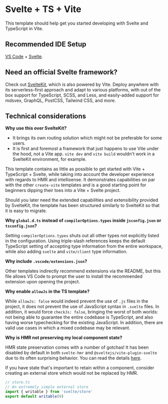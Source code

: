 # Svelte + TS + Vite

This template should help get you started developing with Svelte and TypeScript in Vite.

## Recommended IDE Setup

[VS Code](https://code.visualstudio.com/) + [Svelte](https://marketplace.visualstudio.com/items?itemName=svelte.svelte-vscode).

## Need an official Svelte framework?

Check out [SvelteKit](https://github.com/sveltejs/kit#readme), which is also powered by Vite. Deploy anywhere with its
serverless-first approach and adapt to various platforms, with out of the box support for TypeScript, SCSS, and Less,
and easily-added support for mdsvex, GraphQL, PostCSS, Tailwind CSS, and more.

## Technical considerations

**Why use this over SvelteKit?**

- It brings its own routing solution which might not be preferable for some users.
- It is first and foremost a framework that just happens to use Vite under the hood, not a Vite app.
  `vite dev` and `vite build` wouldn't work in a SvelteKit environment, for example.

This template contains as little as possible to get started with Vite + TypeScript + Svelte, while taking into account
the developer experience with regards to HMR and intellisense. It demonstrates capabilities on par with the
other `create-vite` templates and is a good starting point for beginners dipping their toes into a Vite + Svelte
project.

Should you later need the extended capabilities and extensibility provided by SvelteKit, the template has been
structured similarly to SvelteKit so that it is easy to migrate.

**Why `global.d.ts` instead of `compilerOptions.types` inside `jsconfig.json` or `tsconfig.json`?**

Setting `compilerOptions.types` shuts out all other types not explicitly listed in the configuration. Using triple-slash
references keeps the default TypeScript setting of accepting type information from the entire workspace, while also
adding `svelte` and `vite/client` type information.

**Why include `.vscode/extensions.json`?**

Other templates indirectly recommend extensions via the README, but this file allows VS Code to prompt the user to
install the recommended extension upon opening the project.

**Why enable `allowJs` in the TS template?**

While `allowJs: false` would indeed prevent the use of `.js` files in the project, it does not prevent the use of
JavaScript syntax in `.svelte` files. In addition, it would force `checkJs: false`, bringing the worst of both worlds:
not being able to guarantee the entire codebase is TypeScript, and also having worse typechecking for the existing
JavaScript. In addition, there are valid use cases in which a mixed codebase may be relevant.

**Why is HMR not preserving my local component state?**

HMR state preservation comes with a number of gotchas! It has been disabled by default in both `svelte-hmr`
and `@sveltejs/vite-plugin-svelte` due to its often surprising behavior. You can read the
details [here](https://github.com/rixo/svelte-hmr#svelte-hmr).

If you have state that's important to retain within a component, consider creating an external store which would not be
replaced by HMR.

```ts
// store.ts
// An extremely simple external store
import { writable } from 'svelte/store'
export default writable(0)
```
